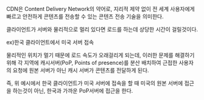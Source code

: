 CDN은 Content Delivery Network의 약어로, 지리적 제약 없이 전 세계 사용자에게 빠르고 안전하게 콘텐츠를 전송할 수 있는 콘텐츠 전송 기술을 의미한다.

클라이언트가 서버와 물리적으로 멀리 있다면 로드를 하는데 상당한 시간이 걸릴것이다.

ex)한국 클라이언트에서 미국 서버 접속

물리적인 위치가 멀기 때문에 로드 속도가 오래걸리게 되는데, 이러한 문제를 해결하기 위해 각 지역에 캐시서버(PoP, Points of presence)를 분산 배치하여 근접한 사용자의 요청에 원본 서버가 아닌 캐시 서버가 콘텐츠를 전달하게 된다.

즉, 위 예시에서 한국 클라이언트가 미국 서버에 접속을 할 때 미국의 원본 서버에 접근을 하는것이 아닌, 한국과 가까운 PoP서버에 접근을 한다.
